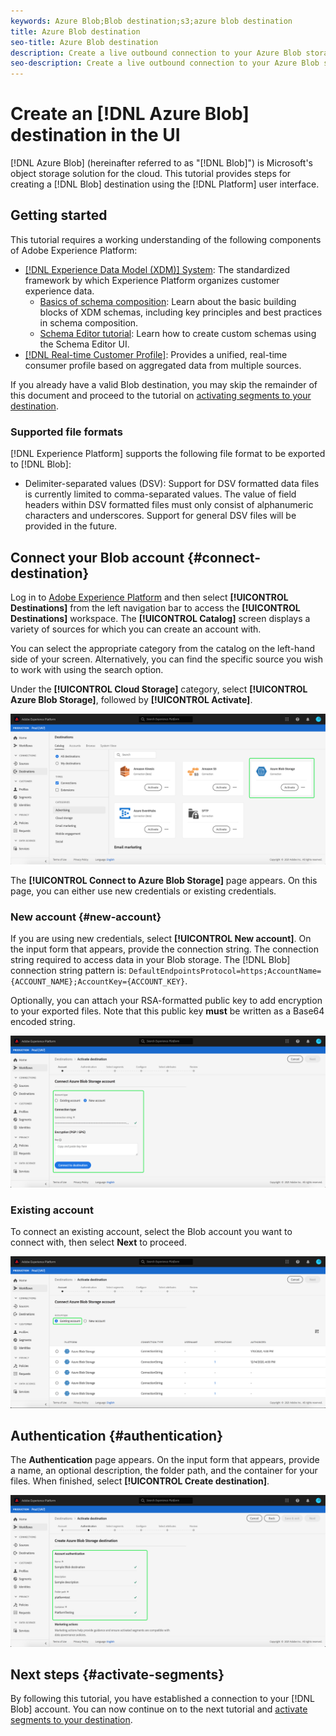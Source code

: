 ```yaml
---
keywords: Azure Blob;Blob destination;s3;azure blob destination
title: Azure Blob destination
seo-title: Azure Blob destination
description: Create a live outbound connection to your Azure Blob storage to periodically export tab-delimited or CSV data files from Adobe Experience Platform.
seo-description: Create a live outbound connection to your Azure Blob storage to periodically export tab-delimited or CSV data files from Adobe Experience Platform.
---
```


# Create an [!DNL Azure Blob] destination in the UI

[!DNL Azure Blob] (hereinafter referred to as "[!DNL Blob]") is Microsoft's object storage solution for the cloud. This tutorial provides steps for creating a [!DNL Blob] destination using the [!DNL Platform] user interface.

## Getting started

This tutorial requires a working understanding of the following components of Adobe Experience Platform:

-   [[!DNL Experience Data Model (XDM)] System](../../../xdm/home.md): The standardized framework by which Experience Platform organizes customer experience data.
    -   [Basics of schema composition](../../../xdm/schema/composition.md): Learn about the basic building blocks of XDM schemas, including key principles and best practices in schema composition.
    -   [Schema Editor tutorial](../../../xdm/tutorials/create-schema-ui.md): Learn how to create custom schemas using the Schema Editor UI.
-   [[!DNL Real-time Customer Profile]](../../../profile/home.md): Provides a unified, real-time consumer profile based on aggregated data from multiple sources.

If you already have a valid Blob destination, you may skip the remainder of this document and proceed to the tutorial on [activating segments to your destination](../../ui/activate-destinations.md).

### Supported file formats

[!DNL Experience Platform] supports the following file format to be exported to [!DNL Blob]:

-   Delimiter-separated values (DSV): Support for DSV formatted data files is currently limited to comma-separated values. The value of field headers within DSV formatted files must only consist of alphanumeric characters and underscores. Support for general DSV files will be provided in the future.

## Connect your Blob account {#connect-destination}

Log in to [Adobe Experience Platform](https://platform.adobe.com) and then select **[!UICONTROL Destinations]** from the left navigation bar to access the **[!UICONTROL Destinations]** workspace. The **[!UICONTROL Catalog]** screen displays a variety of sources for which you can create an account with.

You can select the appropriate category from the catalog on the left-hand side of your screen. Alternatively, you can find the specific source you wish to work with using the search option.

Under the **[!UICONTROL Cloud Storage]** category, select **[!UICONTROL Azure Blob Storage]**, followed by **[!UICONTROL Activate]**.

![Catalog](../../assets/catalog/cloud-storage/blob/catalog.png)

The **[!UICONTROL Connect to Azure Blob Storage]** page appears. On this page, you can either use new credentials or existing credentials.

### New account {#new-account}

If you are using new credentials, select **[!UICONTROL New account]**. On the input form that appears, provide the connection string. The connection string required to access data in your Blob storage. The [!DNL Blob] connection string pattern is: `DefaultEndpointsProtocol=https;AccountName={ACCOUNT_NAME};AccountKey={ACCOUNT_KEY}`. 

Optionally, you can attach your RSA-formatted public key to add encryption to your exported files. Note that this public key **must** be written as a Base64 encoded string. 

![New account](../../assets/catalog/cloud-storage/blob/new.png)

### Existing account

To connect an existing account, select the Blob account you want to connect with, then select **Next** to proceed.

![Existing account](../../assets/catalog/cloud-storage/blob/existing.png)

## Authentication {#authentication}

The **Authentication** page appears. On the input form that appears, provide a name, an optional description, the folder path, and the container for your files. When finished, select **[!UICONTROL Create destination]**.

![Authentication](../../assets/catalog/cloud-storage/blob/authentication.png)

## Next steps {#activate-segments}

By following this tutorial, you have established a connection to your [!DNL Blob] account. You can now continue on to the next tutorial and [activate segments to your destination](../../ui/activate-destinations.md).
